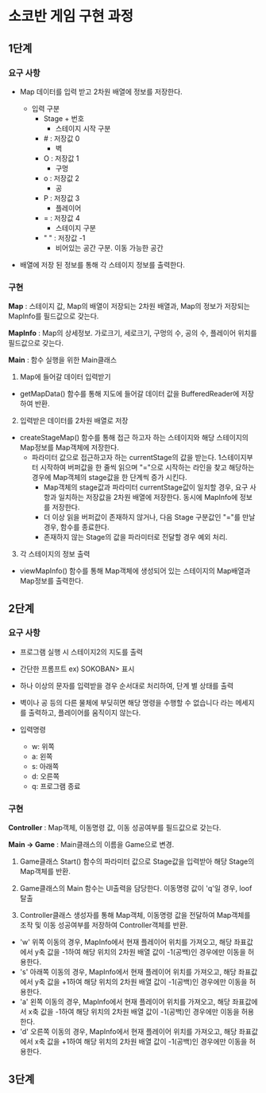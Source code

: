 # 소코반 게임 구현 과정

## 1단계

### 요구 사항

* Map 데이터를 입력 받고 2차원 배열에 정보를 저장한다.
  - 입력 구분
    - Stage + 번호
        - 스테이지 시작 구분
    - \# : 저장값 0
        - 벽
    - O : 저장값 1
        - 구멍
    - o : 저장값 2
        - 공
    - P : 저장값 3
        - 플레이어
    - = : 저장값 4
        - 스테이지 구분
    - " " : 저장값 -1
        - 비어있는 공간 구분. 이동 가능한 공간
    

* 배열에 저장 된 정보를 통해 각 스테이지 정보를 출력한다.

### 구현

**Map** : 스테이지 값, Map의 배열이 저장되는 2차원 배열과, Map의 정보가 저장되는 MapInfo를 필드값으로 갖는다.

**MapInfo** : Map의 상세정보. 가로크기, 세로크기, 구멍의 수, 공의 수, 플레이어 위치를 필드값으로 갖는다.

**Main** : 함수 실행을 위한 Main클래스

1. Map에 들어갈 데이터 입력받기
  - getMapData() 함수를 통해 지도에 들어갈 데이터 값을 BufferedReader에 저장하여 반환.

2. 입력받은 데이터를 2차원 배열로 저장
  - createStageMap() 함수를 통해 접근 하고자 하는 스테이지와 해당 스테이지의 Map정보를 Map객체에 저장한다.
    - 파라미터 값으로 접근하고자 하는 currentStage의 값을 받는다. 1스테이지부터 시작하여 버퍼값을 한 줄씩 읽으며 "="으로 시작하는 라인을 찾고 해당하는 경우에 Map객체의 stage값을 한 단계씩 증가 시킨다.
      - Map객체의 stage값과 파라미터 currentStage값이 일치할 경우, 요구 사항과 일치하는 저장값을 2차원 배열에 저장한다. 동시에 MapInfo에 정보를 저장한다.
      - 더 이상 읽을 버퍼값이 존재하지 않거나, 다음 Stage 구분값인 "="를 만날 경우, 함수를 종료한다.
      - 존재하지 않는 Stage의 값을 파라미터로 전달할 경우 예외 처리.

3. 각 스테이지의 정보 출력
  - viewMapInfo() 함수를 통해 Map객체에 생성되어 있는 스테이지의 Map배열과 Map정보를 출력한다.

## 2단계

### 요구 사항

- 프로그램 실행 시 스테이지2의 지도를 출력
- 간단한 프롬프트 ex) SOKOBAN> 표시
- 하나 이상의 문자를 입력받을 경우 순서대로 처리하여, 단계 별 상태를 출력
- 벽이나 공 등의 다른 물체에 부딪히면 해당 명령을 수행할 수 없습니다 라는 메세지를 출력하고, 플레이어를 움직이지 않는다.


- 입력명령
  - w: 위쪽
  - a: 왼쪽
  - s: 아래쪽
  - d: 오른쪽
  - q: 프로그램 종료
  
### 구현

**Controller** : Map객체, 이동명령 값, 이동 성공여부를 필드값으로 갖는다.

**Main -> Game** : Main클래스의 이름을 Game으로 변경.

1. Game클래스 Start() 함수의 파라미터 값으로 Stage값을 입력받아 해당 Stage의 Map객체를 반환.


2. Game클래스의 Main 함수는 UI출력을 담당한다. 이동명령 값이 'q'일 경우, loof 탈출


3. Controller클래스 생성자를 통해 Map객체, 이동명령 값을 전달하여 Map객체를 조작 및 이동 성공여부를 저장하여 Controller객체를 반환.
  - 'w' 위쪽 이동의 경우, MapInfo에서 현재 플레이어 위치를 가져오고, 해당 좌표값에서 y축 값을 -1하여 해당 위치의 2차원 배열 값이 -1(공백)인 경우에만 이동을 허용한다.
  - 's' 아래쪽 이동의 경우, MapInfo에서 현재 플레이어 위치를 가져오고, 해당 좌표값에서 y축 값을 +1하여 해당 위치의 2차원 배열 값이 -1(공백)인 경우에만 이동을 허용한다.
  - 'a' 왼쪽 이동의 경우, MapInfo에서 현재 플레이어 위치를 가져오고, 해당 좌표값에서 x축 값을 -1하여 해당 위치의 2차원 배열 값이 -1(공백)인 경우에만 이동을 허용한다.
  - 'd' 오른쪽 이동의 경우, MapInfo에서 현재 플레이어 위치를 가져오고, 해당 좌표값에서 x축 값을 +1하여 해당 위치의 2차원 배열 값이 -1(공백)인 경우에만 이동을 허용한다.

## 3단계